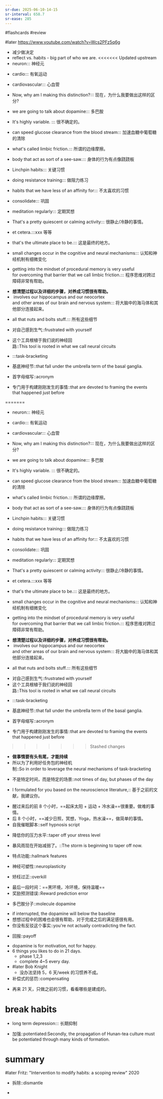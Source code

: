 ```yaml
---
sr-due: 2025-06-10-14-15
sr-interval: 658.7
sr-ease: 285
---
```


#flashcards 
#review

#later https://www.youtube.com/watch?v=Wcs2PFz5q6g
- 减少做决定
- reflect  vs. habits - big part of who we are.
<<<<<<< Updated upstream
- neuron::: 神经元
<!--SR:!2023-12-25,3,264!2023-12-25,3,264-->
- cardio::: 有氧运动
<!--SR:!2023-12-25,3,264!2023-12-25,3,264-->
- cardiovascular::: 心血管
<!--SR:!2023-12-25,3,264!2023-12-25,3,264-->
- Now, why am I making this distinction?::: 现在，为什么我要做出这样的区分?
<!--SR:!2024-05-03,294,250!2023-12-25,3,264-->
- we are going to talk about dopamine::: 多巴胺
<!--SR:!2024-04-24,285,250!2023-12-25,3,264-->
- It's highly variable. ::: 很不确定的。
<!--SR:!2023-12-25,3,264!2023-12-25,3,264-->
- can speed glucose clearance from the blood stream::: 加速血糖中葡萄糖的清除
<!--SR:!2023-12-25,3,264!2023-12-25,3,264-->
- what's called limbic friction.::: 所谓的边缘摩擦。
<!--SR:!2024-05-04,295,250!2023-12-25,3,264-->
- body that act as sort of a see-saw.::: 身体的行为有点像跷跷板
<!--SR:!2023-12-25,3,264!2023-12-25,3,264-->
- Linchpin habits::: 关键习惯
<!--SR:!2024-04-26,287,245!2023-12-25,3,264-->
- doing resistance training::: 做阻力练习
<!--SR:!2023-12-25,3,264!2023-12-25,3,264-->
- habits that we have less of an affinity for::: 不太喜欢的习惯
<!--SR:!2023-12-25,3,264!2023-12-25,3,264-->
- consolidate::: 巩固
<!--SR:!2023-12-25,3,264!2023-12-25,3,264-->
- meditation regularly::: 定期冥想
<!--SR:!2024-11-13,427,265!2023-12-25,3,264-->
- That's a pretty quiescent or calming activity::: 很静止/冷静的事情。
<!--SR:!2023-12-25,3,264!2023-12-25,3,264-->
- et cetera.:::xxx 等等
<!--SR:!2023-12-25,3,264!2023-12-25,3,264-->
- that's the ultimate place to be.::: 这是最终的地方。
<!--SR:!2023-12-25,3,264!2023-12-25,3,264-->
- small changes occur in the cognitive and neural mechanisms::: 认知和神经机制有细微变化
<!--SR:!2023-12-25,3,264!2023-12-25,3,264-->
- getting into the mindset of procedural memory is very useful for overcoming that barrier that we call limbic friction.::: 程序思维对跨过障碍非常有帮助。
<!--SR:!2025-05-01,499,250!2023-12-25,3,264-->
- **想清楚过程以及详细的步骤，对养成习惯很有帮助。**
-  involves our hippocampus and our neocortex and other areas of our brain and nervous system::: 将大脑中的海马体和其他部分连接起来。
<!--SR:!2023-12-25,3,264!2023-12-25,3,264-->
- all that nuts and bolts stuff.::: 所有这些细节
<!--SR:!2023-12-25,3,264!2023-12-25,3,264-->
- 对自己感到生气::frustrated with yourself
<!--SR:!2023-12-25,3,264-->
- 这个工具根植于我们说的神经回路::This tool is rooted in what we call neural circuits
<!--SR:!2023-12-25,3,264-->
- :::task-bracketing
<!--SR:!2024-06-02,324,272!2023-12-25,3,264-->
- 基底神经节::that fall under the umbrella term of the basal ganglia.
<!--SR:!2023-12-25,3,264-->
- 首字母缩写::acronym
<!--SR:!2023-12-25,3,264-->
- 专门用于构建刚刚发生的事情::that are devoted to framing the events that happened just before
<!--SR:!2023-12-25,3,264-->
=======
- neuron::: 神经元
<!--SR:!2023-12-25,3,264!2023-12-25,3,264-->
- cardio::: 有氧运动
<!--SR:!2023-12-25,3,264!2023-12-25,3,264-->
- cardiovascular::: 心血管
<!--SR:!2024-02-09,210,210!2023-12-25,3,264-->
- Now, why am I making this distinction?::: 现在，为什么我要做出这样的区分?
<!--SR:!2024-04-22,283,250!2023-12-25,3,264-->
- we are going to talk about dopamine::: 多巴胺
<!--SR:!2023-12-25,3,264!2023-12-25,3,264-->
- It's highly variable. ::: 很不确定的。
<!--SR:!2023-12-25,3,264!2023-12-25,3,264-->
- can speed glucose clearance from the blood stream::: 加速血糖中葡萄糖的清除
<!--SR:!2023-12-25,3,264!2023-12-25,3,264-->
- what's called limbic friction.::: 所谓的边缘摩擦。
<!--SR:!2024-02-02,203,205!2023-12-25,3,264-->
- body that act as sort of a see-saw.::: 身体的行为有点像跷跷板
<!--SR:!2023-12-25,3,264!2023-12-25,3,264-->
- Linchpin habits::: 关键习惯
<!--SR:!2023-12-25,3,264!2023-12-25,3,264-->
- doing resistance training::: 做阻力练习
<!--SR:!2023-12-25,3,264!2023-12-25,3,264-->
- habits that we have less of an affinity for::: 不太喜欢的习惯
<!--SR:!2024-04-04,265,250!2023-12-25,3,264-->
- consolidate::: 巩固
<!--SR:!2023-12-25,3,264!2023-12-25,3,264-->
- meditation regularly::: 定期冥想
<!--SR:!2023-12-25,3,264!2023-12-25,3,264-->
- That's a pretty quiescent or calming activity::: 很静止/冷静的事情。
<!--SR:!2023-12-25,3,264!2023-12-25,3,264-->
- et cetera.:::xxx 等等
<!--SR:!2024-04-06,267,245!2023-12-25,3,264-->
- that's the ultimate place to be.::: 这是最终的地方。
<!--SR:!2023-12-25,3,264!2023-12-25,3,264-->
- small changes occur in the cognitive and neural mechanisms::: 认知和神经机制有细微变化
<!--SR:!2024-02-04,205,205!2023-12-25,3,264-->
- getting into the mindset of procedural memory is very useful for overcoming that barrier that we call limbic friction.::: 程序思维对跨过障碍非常有帮助。
<!--SR:!2023-12-25,3,264!2023-12-25,3,264-->
- **想清楚过程以及详细的步骤，对养成习惯很有帮助。**
-  involves our hippocampus and our neocortex and other areas of our brain and nervous system::: 将大脑中的海马体和其他部分连接起来。
<!--SR:!2023-12-25,3,264!2023-12-25,3,264-->
- all that nuts and bolts stuff.::: 所有这些细节
<!--SR:!2023-12-25,3,264!2023-12-25,3,264-->
- 对自己感到生气::frustrated with yourself <!--SR:!2024-01-19-15-49,189,192-->
- 这个工具根植于我们说的神经回路::This tool is rooted in what we call neural circuits
<!--SR:!2023-12-25,3,264-->
- :::task-bracketing
<!--SR:!2023-12-25,3,264!2023-12-25,3,264-->
- 基底神经节::that fall under the umbrella term of the basal ganglia.
<!--SR:!2023-12-25,3,264-->
- 首字母缩写::acronym
<!--SR:!2023-12-25,3,264-->
- 专门用于构建刚刚发生的事情::that are devoted to framing the events that happened just before
<!--SR:!2023-12-25,3,264-->
>>>>>>> Stashed changes
- **做事情要有头有尾，才能持续**
- 所以为了利用好任务包的神经机制::So in order to leverage the neural mechanisms of task-bracketing
<!--SR:!2023-12-25,3,264-->
- 不是特定时间，而是特定的场景::not times of day, but phases of the day
<!--SR:!2023-12-25,3,264-->
- I formulated for you based on the neuroscience literature,:: 基于之前的文献，我建议你。
<!--SR:!2023-12-25,3,264-->
- 醒过来后的前 8 个小时，==起床太阳 + 运动 + 冷水澡==很重要。做难的事情。
- 后 8 个小时，==减少日照，冥想，Yoga，热水澡==，做简单的事情。
- 自我催眠脚本::self hypnosis script
<!--SR:!2023-12-25,3,264-->
- 降低你的压力水平::taper off your stress level
<!--SR:!2023-12-25,3,264-->
- 暴风雨现在开始减弱了。::The storm is beginning to taper off now.
<!--SR:!2023-12-25,3,264-->
- 特点功能::hallmark features
<!--SR:!2023-12-25,3,264-->
- 神经可塑性::neuroplasticity
<!--SR:!2023-12-25,3,264-->
- 矫枉过正::overkill
<!--SR:!2023-12-25,3,264-->
- 最后一段时间：==黑环境，冷环境，保持温暖==
- 奖励预测错误::Reward prediction error
<!--SR:!2023-12-25,3,264-->
- 多巴胺分子::molecule dopamine
<!--SR:!2023-12-25,3,264-->
- if interrupted, the dopamine will below the baseline
- 想想过程中的困难也会很有帮助，对于完成之后的满足感很有用。
- 你没有反驳这个事实::you're not actually contradicting the fact.
<!--SR:!2023-12-25,3,264-->
- 回报::payoff
<!--SR:!2023-12-25,3,264-->
- dopamine is for motivation, not for happy.
- 6 things you likes to do in 21 days.
	- phase 1,2,3
	- complete 4~5 every day.
- #later Bob Knight
	- 没办法坚持 5，6 天/week 的习惯养不成。
- 补偿式的惩罚::compensating
<!--SR:!2023-12-25,3,264-->
- 再来 21 天，只做之前的习惯，看看哪些是建成的。
# break habits
- long term depression::: 长期抑制
<!--SR:!2023-12-25,3,264!2023-12-25,3,264-->
- 加强::potentiated:Secondly, the propagation of Hunan-tea culture must be potentiated through many kinds of formation.
<!--SR:!2023-12-25,3,264-->

# summary
#later Fritz: "Intervention to modify habits: a scoping review"      2020


- 拆除::dismantle
<!--SR:!2023-12-25,3,264-->
- 


